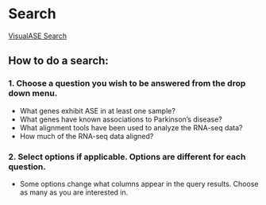 # Search

[VisualASE Search](http://myerslab.bu.edu/VisualASE?p=search)

## How to do a search:

### 1. Choose a question you wish to be answered from the drop down menu.

* What genes exhibit ASE in at least one sample?
* What genes have known associations to Parkinson’s disease?
* What alignment tools have been used to analyze the RNA-seq data?
* How much of the RNA-seq data aligned?

### 2. Select options if applicable. Options are different for each question.

* Some options change what columns appear in the query results. Choose as many as you are interested in.
